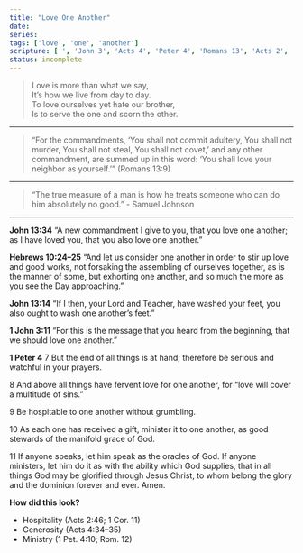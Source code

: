 ```yaml
---
title: "Love One Another"
date: 
series: 
tags: ['love', 'one', 'another']
scripture: ['', 'John 3', 'Acts 4', 'Peter 4', 'Romans 13', 'Acts 2', 'Hebrews 10', '1', 'John 13']
status: incomplete
---
```




> Love is more than what we say,  
> It’s how we live from day to day.  
> To love ourselves yet hate our brother,  
> Is to serve the one and scorn the other.

---

>“For the commandments, ‘You shall not commit adultery, You shall not murder, You shall not steal, You shall not covet,’ and any other commandment, are summed up in this word: ‘You shall love your neighbor as yourself.’” (Romans 13:9)

---

>“The true measure of a man is how he treats someone who can do him absolutely no good.” - Samuel Johnson

---


**John 13:34**
“A new commandment I give to you, that you love one another; as I have loved you, that you also love one another.”

**Hebrews 10:24–25**
“And let us consider one another in order to stir up love and good works, not forsaking the assembling of ourselves together, as is the manner of some, but exhorting one another, and so much the more as you see the Day approaching.”

**John 13:14**
“If I then, your Lord and Teacher, have washed your feet, you also ought to wash one another’s feet.”

**1 John 3:11**
“For this is the message that you heard from the beginning, that we should love one another.”

**1 Peter 4**
7 But the end of all things is at hand; therefore be serious and watchful in your prayers. 

8 And above all things have fervent love for one another, for “love will cover a multitude of sins.” 

9 Be hospitable to one another without grumbling. 

10 As each one has received a gift, minister it to one another, as good stewards of the manifold grace of God. 

11 If anyone speaks, let him speak as the oracles of God. If anyone ministers, let him do it as with the ability which God supplies, that in all things God may be glorified through Jesus Christ, to whom belong the glory and the dominion forever and ever. Amen.


**How did this look?**
- Hospitality (Acts 2:46; 1 Cor. 11)
- Generosity (Acts 4:34–35)
- Ministry (1 Pet. 4:10; Rom. 12)

